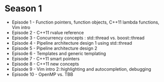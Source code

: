 Season 1
========

 * Episode 1 - Function pointers, function objects, C++11 lambda functions, Vim intro
 * Episode 2 - C++11 rvalue reference
 * Episode 3 - Concurrency concepts : std::thread vs. boost::thread
 * Episode 4 - Pipeline architecture design 1 using std::thread
 * Episode 5 - Pipeline architecture design 2
 * Episode 6 - Templates and generic templating
 * Episode 7 - C++11 smart pointers
 * Episode 8 - C++11 new concepts
 * Episode 9 - Vim intro 2::highlighting and autocompletion, debugging
 * Episode 10 - OpenMP vs. TBB
